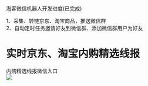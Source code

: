 淘客微信机器人开发进度(已完成)

1、采集、转链京东、淘宝商品，推送微信群 \
2、自动定时任务邀请好友到微信群、添加微信群用户为好友

# 实时京东、淘宝内购精选线报
内购精选线报微信入口<br>
![](https://raw.githubusercontent.com/msechen/taokenews/main/qrcode_new.jpg)
